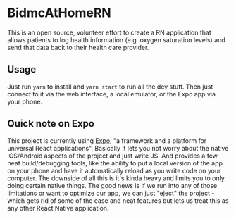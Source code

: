 # BidmcAtHomeRN
This is an open source, volunteer effort to create a RN application that allows patients to log health information (e.g. oxygen saturation levels) and send that data back to their health care provider.


## Usage
Just run `yarn` to install and `yarn start` to run all the dev stuff. Then just connect to it via the web interface, a local emulator, or the Expo app via your phone. 


## Quick note on Expo
This project is currently using [Expo](http://expo.io/), "a framework and a platform for universal React applications". Basically it lets you not worry about the native iOS/Android aspects of the project and just write JS. And provides a few  neat build/debugging tools, like the ability to put a local version of the app on your phone and have it automatically reload as you write code on your computer. The downside of all this is it's kinda heavy and limits you to only doing  certain native things. The good news is if we run into any of those limitations or want to optimize our app, we can just "eject" the project - which gets rid of some of the ease and neat features but lets us treat this as any other React Native application. 



